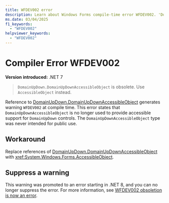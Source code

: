 ```yaml
---
title: WFDEV002 error
description: Learn about Windows Forms compile-time error WFDEV002. 'DomainUpDown.DomainUpDownAccessibleObject' is obsolete. Use 'AccessibleObject' instead.
ms.date: 03/04/2025
f1_keywords:
  - "WFDEV002"
helpviewer_keywords:
  - "WFDEV002"
---
```

# Compiler Error WFDEV002

**Version introduced:** .NET 7

> `DomainUpDown.DomainUpDownAccessibleObject` is obsolete. Use `AccessibleObject` instead.

Reference to [DomainUpDown.DomainUpDownAccessibleObject](xref:system.windows.forms.domainupdown.domainupdownaccessibleobject) generates warning `WFDEV002` at compile time. This error states that `DomainUpDownAccessibleObject` is no longer used to provide accessible support for `DomainUpDown` controls. The `DomainUpDownAccessibleObject` type was never intended for public use.

## Workaround

Replace references of [DomainUpDown.DomainUpDownAccessibleObject](xref:system.windows.forms.domainupdown.domainupdownaccessibleobject) with <xref:System.Windows.Forms.AccessibleObject>.

## Suppress a warning

This warning was promoted to an error starting in .NET 8, and you can no longer suppress the error. For more information, see [WFDEV002 obsoletion is now an error](/dotnet/core/compatibility/windows-forms/8.0/domainupdownaccessibleobject).
